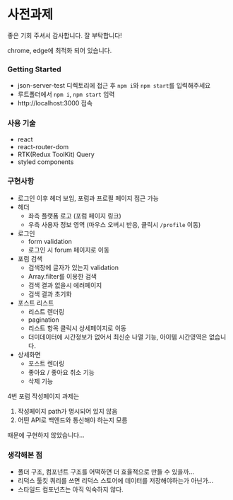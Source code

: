 # 사전과제

좋은 기회 주셔서 감사합니다. 잘 부탁합니다!

chrome, edge에 최적화 되어 있습니다.

### Getting Started

- json-server-test 디렉토리에 접근 후 `npm i`와 `npm start`를 입력해주세요
- 루트폴더에서 `npm i`, `npm start` 입력
- http://localhost:3000 접속

### 사용 기술

- react
- react-router-dom
- RTK(Redux ToolKit) Query
- styled components

### 구현사항

- 로그인 이후 헤더 보임, 포럼과 프로필 페이지 접근 가능
- 헤더
  - 좌측 플랫폼 로고 (포럼 페이지 링크)
  - 우측 사용자 정보 영역 (마우스 오버시 반응, 클릭시 `/profile` 이동)
- 로그인
  - form validation
  - 로그인 시 forum 페이지로 이동
- 포럼 검색
  - 검색창에 글자가 있는지 validation
  - Array.filter를 이용한 검색
  - 검색 결과 없을시 에러페이지
  - 검색 결과 초기화
- 포스트 리스트
  - 리스트 렌더링
  - pagination
  - 리스트 항목 클릭시 상세페이지로 이동
  - 더미데이터에 시간정보가 없어서 최신순 나열 기능, 아이템 시간영역은 없습니다.
- 상세화면
  - 포스트 렌더링
  - 좋아요 / 좋아요 취소 기능
  - 삭제 기능

4번 포럼 작성페이지 과제는

1. 작성페이지 path가 명시되어 있지 않음
2. 어떤 API로 백엔드와 통신해야 하는지 모름

때문에 구현하지 않았습니다...

### 생각해본 점

- 폴더 구조, 컴포넌트 구조를 어떡하면 더 효율적으로 만들 수 있을까...
- 리덕스 툴킷 쿼리를 쓰면 리덕스 스토어에 데이터를 저장해야하는가 아닌가...
- 스타일드 컴포넌츠는 아직 익숙하지 않다.
